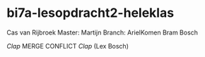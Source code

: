 # bi7a-lesopdracht2-heleklas
Cas van Rijbroek
Master: Martijn
Branch: ArielKomen
Bram Bosch

*Clap* MERGE CONFLICT *Clap* (Lex Bosch)

